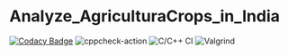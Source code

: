 # Analyze_AgriculturaCrops_in_India
[![Codacy Badge](https://app.codacy.com/project/badge/Grade/6049b4a5b1c74076a801f13450e25be0)](https://www.codacy.com/gh/L99002516/Analyze_AgriculturaCrops_in_India/dashboard?utm_source=github.com&amp;utm_medium=referral&amp;utm_content=L99002516/Analyze_AgriculturaCrops_in_India&amp;utm_campaign=Badge_Grade)
![cppcheck-action](https://github.com/L99002516/Analyze_AgriculturaCrops_in_India/workflows/cppcheck-action/badge.svg)
![C/C++ CI](https://github.com/L99002516/Analyze_AgriculturaCrops_in_India/workflows/C/C++%20CI/badge.svg)
![Valgrind](https://github.com/L99002516/Analyze_AgriculturaCrops_in_India/workflows/Valgrind/badge.svg)
